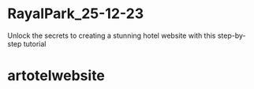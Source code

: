 # RayalPark_25-12-23
Unlock the secrets to creating a stunning hotel website with this step-by-step tutorial
# artotelwebsite
